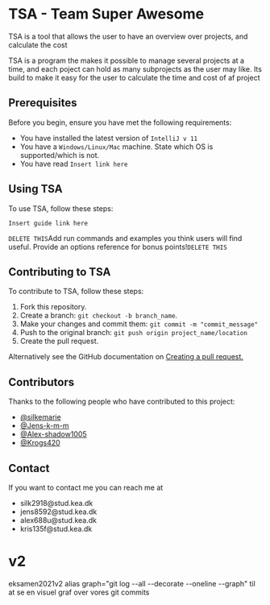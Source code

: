 <h1>TSA - Team Super Awesome</h1>

<p>TSA is a tool that allows the user to have an overview over projects, and calculate the cost</p>

<p>TSA is a program the makes it possible to manage several projects at a time, and each poject can hold as many subprojects as the user may like. Its build to make it easy for the user to calculate the time and cost of af project</p>

<h2>Prerequisites</h2>
<p>Before you begin, ensure you have met the following requirements:</p>
<ul>
  <li>You have installed the latest version of <code>IntelliJ v 11</code></li>
  <li>You have a <code>Windows/Linux/Mac</code> machine. State which OS is supported/which is not.</li>
  <li>You have read <code>Insert link here</code></li>
</ul>

<h2>Using TSA</h2>

<p>To use TSA, follow these steps:</p>
<code>Insert guide link here</code>
<p><code>DELETE THIS</code>Add run commands and examples you think users will find useful. Provide an options reference for bonus points!<code>DELETE THIS</code></p>

<h2>Contributing to TSA</h2>
<p>To contribute to TSA, follow these steps:</p>
<ol>
  <li>Fork this repository.</li>
  <li>Create a branch: <code>git checkout -b branch_name</code>.</li>
  <li>Make your changes and commit them: <code>git commit -m "commit_message"</code></li>
  <li>Push to the original branch: <code>git push origin project_name/location</code></li>
  <li>Create the pull request.</li>
</ol>
<p>Alternatively see the GitHub documentation on 
<a href="https://docs.github.com/en/pull-requests/collaborating-with-pull-requests/proposing-changes-to-your-work-with-pull-requests/creating-a-pull-request">Creating a pull request.</a>
</p>

<h2>Contributors</h2>
<p>Thanks to the following people who have contributed to this project:</p>
<ul>
  <li>
    <a href="https://github.com/silkemarie/">@silkemarie</li>
  <li>
    <a href="https://github.com/Jens-k-m-m">@Jens-k-m-m</a>
  </li>
  <li>
    <a href="https://github.com/Alex-shadow1005">@Alex-shadow1005</a>
  </li>
  <li>
    <a href="https://github.com/Krogs420">@Krogs420</a>
  </li>
</ul>

<h2>Contact</h2>
<p>If you want to contact me you can reach me at</p>
<ul>
  <li>silk2918@stud.kea.dk</li>
  <li>jens8592@stud.kea.dk</li>
  <li>alex688u@stud.kea.dk</li>
  <li>kris135f@stud.kea.dk</li>
</ul>


# v2
eksamen2021v2
alias graph="git log --all --decorate --oneline --graph" til at se en visuel graf over vores git commits
